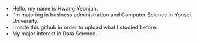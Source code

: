 - Hello, my name is Hwang Yeonjun.
- I'm majoring in business administration and Computer Science in Yonsei University.
- I made this github in order to upload what I studied before.
- My major interest in Data Science.

